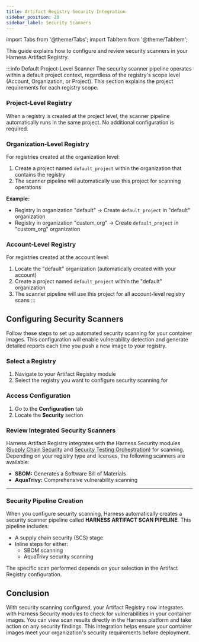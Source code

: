 ```yaml
---
title: Artifact Registry Security Integration
sidebar_position: 20
sidebar_label: Security Scanners
---
```


import Tabs from '@theme/Tabs';
import TabItem from '@theme/TabItem';

This guide explains how to configure and review security scanners in your Harness Artifact Registry.

:::info Default Project-Level Scanner
The security scanner pipeline operates within a default project context, regardless of the registry's scope level (Account, Organization, or Project). This section explains the project requirements for each registry scope.

### Project-Level Registry
When a registry is created at the project level, the scanner pipeline automatically runs in the same project. No additional configuration is required.

### Organization-Level Registry
For registries created at the organization level:
1. Create a project named `default_project` within the organization that contains the registry
2. The scanner pipeline will automatically use this project for scanning operations

**Example:**
- Registry in organization "default" → Create `default_project` in "default" organization
- Registry in organization "custom_org" → Create `default_project` in "custom_org" organization

### Account-Level Registry
For registries created at the account level:
1. Locate the "default" organization (automatically created with your account)
2. Create a project named `default_project` within the "default" organization
3. The scanner pipeline will use this project for all account-level registry scans
:::

## Configuring Security Scanners
Follow these steps to set up automated security scanning for your container images. This configuration will enable vulnerability detection and generate detailed reports each time you push a new image to your registry.

<Tabs>
<TabItem value="Interactive guide">
<DocVideo src="https://app.tango.us/app/embed/970b5d5c-600c-4567-96e0-62146d4f0b94" title="Harness Artifact Registry Security Configuration" />
</TabItem>
<TabItem value="Step-by-step">

### Select a Registry
1. Navigate to your Artifact Registry module
2. Select the registry you want to configure security scanning for

### Access Configuration
1. Go to the **Configuration** tab
2. Locate the **Security** section

### Review Integrated Security Scanners
Harness Artifact Registry integrates with the Harness Security modules ([Supply Chain Security](/docs/software-supply-chain-assurance/) and [Security Testing Orchestration](/docs/security-testing-orchestration/)) for scanning. Depending on your registry type and licenses, the following scanners are available:
- **SBOM:** Generates a Software Bill of Materials
- **AquaTrivy:** Comprehensive vulnerability scanning
</TabItem>
</Tabs>

---
### Security Pipeline Creation
When you configure security scanning, Harness automatically creates a security scanner pipeline called **HARNESS ARTIFACT SCAN PIPELINE**. This pipeline includes:
- A supply chain security (SCS) stage
- Inline steps for either:
  - SBOM scanning
  - AquaTrivy security scanning

The specific scan performed depends on your selection in the Artifact Registry configuration.

<DocVideo src="https://app.tango.us/app/embed/aa88f990-326b-4edf-9323-1de4fd5125d4" title="Harness Artifact Registry Security Scan Pipeline" />

## Conclusion
With security scanning configured, your Artifact Registry now integrates with Harness Security modules to check for vulnerabilities in your container images. You can view scan results directly in the Harness platform and take action on any security findings. This integration helps ensure your container images meet your organization's security requirements before deployment.
